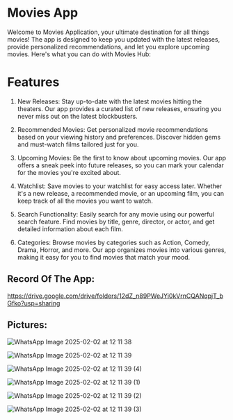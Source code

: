 # Movies App
Welcome to Movies Application, your ultimate destination for all things movies! The app is designed to keep you updated with the latest releases, provide personalized recommendations, and let you explore upcoming movies. Here's what you can do with Movies Hub:

# Features
1. New Releases: Stay up-to-date with the latest movies hitting the theaters. Our app provides a curated list of new releases, ensuring you never miss out on the latest blockbusters.

2. Recommended Movies: Get personalized movie recommendations based on your viewing history and preferences. Discover hidden gems and must-watch films tailored just for you.

3. Upcoming Movies: Be the first to know about upcoming movies. Our app offers a sneak peek into future releases, so you can mark your calendar for the movies you're excited about.

4. Watchlist: Save movies to your watchlist for easy access later. Whether it's a new release, a recommended movie, or an upcoming film, you can keep track of all the movies you want to watch.

5. Search Functionality: Easily search for any movie using our powerful search feature. Find movies by title, genre, director, or actor, and get detailed information about each film.

6. Categories: Browse movies by categories such as Action, Comedy, Drama, Horror, and more. Our app organizes movies into various genres, making it easy for you to find movies that match your mood.

## Record Of The App:

https://drive.google.com/drive/folders/12dZ_n89PWeJYi0kVrnCQANqpjT_bGfko?usp=sharing

## Pictures:

![WhatsApp Image 2025-02-02 at 12 11 38](https://github.com/user-attachments/assets/521d0f3c-951a-428a-a401-c0f214220581)

![WhatsApp Image 2025-02-02 at 12 11 39](https://github.com/user-attachments/assets/e1f56f19-a27a-49e1-b58b-2e6ab58a8718)

![WhatsApp Image 2025-02-02 at 12 11 39 (4)](https://github.com/user-attachments/assets/e53ac5f0-eca8-45c2-bc6b-63dc1a82f149)

![WhatsApp Image 2025-02-02 at 12 11 39 (1)](https://github.com/user-attachments/assets/12057c22-1e5d-40e1-a4a1-a552af2c2abc)

![WhatsApp Image 2025-02-02 at 12 11 39 (2)](https://github.com/user-attachments/assets/0a6517a6-1718-4d98-8895-a4f6b4f88714)

![WhatsApp Image 2025-02-02 at 12 11 39 (3)](https://github.com/user-attachments/assets/4ebf65c4-d142-44e5-bae8-08de108c9e3d)



